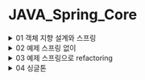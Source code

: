 # JAVA_Spring_Core

<details>
<summary>01 객체 지향 설계와 스프링 </summary>
<div markdown="1">

## 자바 진영의 추운 겨울과 스프링의 탄생

### EJB 
Enterprise Java Beans 자바 진영의 겨울 ..EJB를 주요 기술로써 개발할 때 여러가지 힘든 점이 많았다고 함

### Spring
EJB 컨테이너를 대체하며 현재의 표준 기술로 자리잡음

### Hibernate
EJB 엔티티빈 기술을 대체 하며 JPA 새로운 표준 정의
 

## 스프링이란??

### 스프링 프레임워크
핵심기술 : 스프링 DI 컨테이너, AOP, 이벤트 등등..

웹 기술 : 스프링 MVC, 스프링 WebFlux

데이터 접근 기술 : 트랜잭션, JDBC, ORM 지원, XML 지원

### 스프링 부트

스프링을 편리하게 사용할 수 있도록 지원, 최근에는 기본으로 사용

Tomcat 같은 웹 서버 내장, 별도의 웹 서버 설치하지 않아도 됨 

### 스프링의 핵심
스프링은 자바 언어 기반의 프레임워크, 자바 언어의 가장 큰 특징은 객체 지향 언어라는 점
스프링은 객체 지향 언어가 가진 강력한 특징을 살려내는 프레임 워크

## 좋은 객체지향 프로그래밍이란?

### 객체 지향 특징

- 추상화

추상화는 실제 세상을 객체화하는게 아니라 필요한 정보만을 중심으로 간소화 하는 것을 의미 
즉 객체들의 공통적인 속성과 기능을 중심으로 클래스를 만드는 것이 추상화의 예

- 캡슐화

추상화를 통해 객체를 정의 했다면, 객체에 필요한 데이터나 기능을 책임이 있는 객체에 그룹화 시켜주는 것을
캡슐화라고 한다. 응집성과 관련 

- 상속 

상위 클래스의 기능을 하위 클래스가 사용할 수 있는 개념. 중복되는 코드의 재사용성을 위한 개념

- 다형성

객체지향은 객체간 관계를 디자인하는 프로그래밍인데 다형성은 객체간 관계를 유연하게 해주는 특징을 말함
역할과 구현의 분리로 클라이언트는 구현 대상의 내부 구조를 몰라도 되며 내부 구조가 변경되어도 영향을 받지 않으며
대상의 역할(인터페이스)만 알면 된다는 점이 중요하다.

다형성의 본질은 인터페이스를 구현한 객체 인스턴스를 실행 시점에서 유연하게 변경할 수 있다는 점
'클라이언트를 변경하지 않고,' 서버의 구현 기능을 유연하게 변경할 수 있다.

### 스프링과 객체 지향

- 다형성이 가장 중요하다!

- 스프링은 다형성을 극대화해서 이용할 수 있게 도와준다.

- 스프링에서 이야기하는 제어의 역전(IOC), 의존관계 주입(DI)은 다형성을 활용해서 역할과 구현을 편리하게 다룰 수 있도록 지원한다.

- 스프링을 사용하면 마치 레고 블럭 조립하듯이 구현을 편리하게 변경할 수 있다.


## 좋은 객체지향 설계의 5가지 원칙(SOLID)

### SRP : 단일 책임 원칙 (single responsibility principle)
한 클래스는 하나의 책임만 가져야 한다. 하나의 책임이라는 것은 모호하지만
중요한 기준은 변경이다. 변경이 있을 때 파급 효과가 적으면 단일 책임 원칙을 잘 따른 것 

### OCP : 개방 폐쇄 원칙 (Open-Closed principle)
소프트웨어 요소는 확장에는 열려 있으나 변경에는 닫혀 있어야 한다.
다형성으로 구현체를 새로운 것으로 갈아끼는 것이 그 예. but 클라이언트 코드에서 구현 객체를 변경해야 한다면 이는 OCP 원칙을
잘 지키지 못한 예

```java
MemberRepository m = new MemoryMemberRepository(); //기존코드
MemberRepository m = new JdbcMemberReopsitory(); //변경 코드

```
이러한 문제는 어떻게 해결? -> 객체를 생성하고 연관관계를 맺어주는 별도의 조립, 설정자 필요. 스프링은 이러한 객체지향 특징을 지켜주기위해 여러가지 기능 제공

### LSP : 리스코프 치환 원칙 (Liskov substitution principle)

프로그램의 객체는 프로그램의 정확성을 깨뜨리지 않으면서 하위 타입의 인스턴스로 바꿀 수 있어야 한다.
즉 다형성에서 하위 클래스는 인터페이스 규약을 다 지켜야 한다는 것
인터페이스가 구현된 구현체는 규약내에서 신뢰성있는 수행을 해야 한다.

### ISP : 인터페이스 분리 원칙 (Interface segregation principle)

특정 클라이언트를 위한 인터페이스 여러개가 범용 인터페이스 하나보다 낫다.

자동차 인터페이스를 -> 운전 인터페이스, 정비 인터페이스로 분리하면 인터페이스가 명확해지고 대체 가능성이 높아진다.

### DIP : 의존관계 역전 원칙 (Dependency inversion principle)

프로그래머는 추상화에 의존해야지 구체화에 의존하면 안된다. 의존성 주입은 이 원칙을 따르는 방법 중 하나이다

쉽게 이야기해서 구현 클래스에 의존하지 말고 인터페이스에 의존하라는 뜻 구현체에 의존하게 되면 변경이 아주 까다로워 짐 

## 객체 지향 설계와 스프링

스프링은 다음 기술로 다형성 + OCP,DIP를 가능하게 지원한다

- DI
- DI 컨테이너 제공

클라이언트 코드의 변경 없이 기능 확장 가능하게 함 즉 쉽게 부품을 교체하듯이 개발 가능하게 함 



</div>
</details>


<details>
<summary>02 예제 스프링 없이</summary>
<div markdown="1">

## 비즈니스 요구사항
- 회원 가입, 조회
- 회원의 등급은 일반, VIP 두가지
- 자체 DB but 바꿀수도 있음
- 상품 주문할 수 있고 VIP에게는 할인 정책 적용
- 어떤 할인정책을 사용할지 미지수 

## 순수 자바코드의 개발 
MemberService, MemberRepository, OrderService를 인터페이스로 
만들어 다형성을 이용해 변경이 용이하도록 설정함.

다만 DIP와 OCP를 위배하는 부분이 있음 어디에?
```java
 private final MemberRepository memberRepository = new MemoryMemberRepository();
    //private final DiscountPolicy discountPolicy = new FixDiscountPolicy();
    //private final DiscountPolicy discountPolicy = new RateDiscountPolicy();
    //수정하는 과정에서 DIP와 OCP 위반 이거를 어떻게 해결할 수 있을까?

    //인터페이스만 의존하도록 설정했다. but 당연히 구현체가 없으니 널포인트익셉션 발생
    private DiscountPolicy discountPolicy;
    //해결하기 위해 누군가 구현 객체를 꽂아주어야 한다.
```
추상화와 구현체 모두에게 의존한다는 점에서 DIP 위반.

앱의 확장을 위해서 클라이언트 코드를 변경해야 한다는 점에서 OCP위반.


그렇다고 인터페이스에만 의존하도록 설정하면 당연하게도 구현체가 없으니 예외 발생.


해결하기 위해서는 누군가 구현 객체를 설정해주어야 한다. 

## 관심사의 분리

구현체가 다른 인터페이스의 구현체 까지 신경쓴다?

이것은 마치 배우가 직접 다른 배우를 캐스팅하는 셈 다양한 책임을 가지게 된다.

- 관심사를 분리하자
디카프리오는 어떤 여자 주인공이 선택되더라도 똑같이 공연할 수 있어야 한다.
- 공연 기획자가 필요하다
AppConfig 등장 : 구현 객체를 생성하고 연결하는 책임을 가지는 별도의 설정 클래스. 얘가 객체를 생성하고 주입해야 의미가 있는 것. 생성자를 통해 주입한다. 
- MemberServiceImpl은 이제부터 의존관계에 대한 고민은 외부에 맡기고 실행에만 집중하면 된다! -> 관심사의 분리 DIP 성공적 추상에만 의존하도록 했다.

## AppConfig는 구성영역, OrderService등의 클래스는 사용영역

- 관심사의 분리를 통한 의존성 주입의 핵심은 사용영역의 변화가 전혀 일어나지 않는다는 것 
- 구성영역은 당연하게도 변경이 일어남 공연 기획자는 공연에 대한 모든 정보를 알고 있음 

## 좋은 객체 지향 설계의 5가지 원칙의 적용

이 중 세가지가 잘 적용 되었는지 확인해보자

### SRP 단일 책임 원칙
- 한 클래스는 하나의 책임만 가져야 한다.
- 클라이언트 객체가 직접 구현 객체를 생성하고 연결하고 실행하는 다양한 책임을 가지고 있었음 
- 관심사의 분리를 통해서 SRP를 지켜냄 
### DIP 의존관계 역전 원칙 
- 프로그래머는 추상화에 의존해야지 구체화에 의존하면 안된다.
- 의존성 주입은 이 원칙을 따르는 방법 중 하나이다. 
- 새로운 할인 정책을 개발하고 적용하려고 하니 클라이언트 코드도 함께 변경해야 했다. 구현 클래스와 추상 클래스 모두에게 의존했었기 때문
- 그래서 추상화에만 의존하도록 설정했지만 인터페이스만으로는 할 수 있는게 없음 객체를 주입하고 구현체를 정해주는 AppConfig가 필요 의존관계를 주입 하도록 해서 DIP원칙도 깨지지 않도록 함 
### OCP 
- 소프트웨어 요소는 확장에는 열려 있으나 변경에는 닫혀 있어야 한다.
- 소프트 웨어 요소를 새롭게 확장하더라도 사용 영역의 변경은 닫혀있다.
- 다형성과 AppConfig를 통한 관심사의 분리로 가능한 것 

## 본격 스프링의 도입 

### IoC
- 기존 프로그램은 클라이언트 구현 객체가 스스로 필요한 서버 구현 객체를 생성하고 연결하고 실행했다. 즉 구현 객체가 프로그램의 제어 흐름을 스스로 조종했다. 이는 개발자 입장에서 자연스러운 흐름
- 반면에 AppConfig가 등장한 이후에 구현 객체는 자신의 로직을 실행하는 역할만 담당한다. 프로그램의 제어 흐름은 이제 AppConfig가 가져간다. 어떤 구현객체들이 인터페이스으 구현체로 사용될 지 AppConfig가 결정한다는 뜻 
- OrderServiceImpl은 구현체가 뭔지도 모른체 묵묵히 자신의 로직을 실행할 뿐 
- 이렇듯 프로그램의 제어 흐름을 직접 제어하는 것이 아니라 관리하는 것을 제어의 역전이라고 한다.

### 프레임워크 vs 라이브러리
- 프레임워크가 내가 작성한 코드를 제어하고, 대신 실행하면 그것은 프레임워크(JUnit)
- JUnit에서는 실행하기 전에는 beforeEach를 돌린다와 같은 라이프사이클이 있고 정해진 라이프사이클에 따라 나의 코드가 콜백식으로 사용된다. 
- 제어권이 프레임워크에 있음
- 반면에 내가 작성한 코드가 직접 제어의 흐름을 담당한다면 그것은 프레임워크가 아니라 라이브러리다.
### DI
- OrderServiceImpl은 DiscountPolicy 인터페이스에 의존한다. 실제 어떤 구현 객체가 사용될 지 모른다!
- 의존관계는 정적인 클래스 의존관계와, 실행 시점에 결정되는 동적인 객체 의존 관계를 분리해서 생각해야 한다.

### 정적인 클래스 의존관계 
- 클래스가 사용하는 import 코드만 보고 의존관계를 쉽게 판단할 수 있다. 정적인 의존관계는 애플리케이션을 실행하지 않아도 분석할 수 있음.
- but 이러한 클래스 의존관계만으로는 실제 어떤 객체가 OrderServiceImpl에 주입 될지 알 수 없다.

### 동적인 객체 인스턴스 의존 관계
- 애플리케이션 실행시점에 실제 생성된 객체 인스턴스의 참조가 연결된 의존 관계다
- 애플리케이션 실행 시점에 외부에서 실제 구현 객체를 생성하고 클라이언트에 전달해서 클라이언트와 서버의 실제 의존관계가 연결 되는 것을 의존관계 주입이라고 함
- 의존관계 주입을 사용하면 클라이언트 코드를 변경하지 않고, 클라이언트가 호출하는 대상의 타입 인스턴스 변경가능
- 의존관계 주입을 사용하면 정적인 클래스 의존관계를 변경하지 않고 동적인 객체 인스턴스 의존관계를 쉽게 변경가능

### IoC 컨테이너, DI Container
- AppConfig 처럼 객체를 생성하고 관리하면서 의존관계를 연결해 주는 것을 IoC컨테이너 또는 DI컨테이너라고 한다.
- 또는 어셈블러(조립자), 오브젝트 팩토리 등으로 불리기도 함

</div>
</details>

<details>
<summary>03 예제 스프링으로 refactoring</summary>
<div markdown="1">

## 스프링으로 전환하기

### AppConfig 스프링으로 변경

- @Configuration 과 @Bean을 통해서
```java
@Configuration
public class AppConfig {

    @Bean
    private MemberRepository memberRepository() {
        return new MemoryMemberRepository();
    }

    @Bean
    public MemberService memberService() {
        return new MemberServiceImpl(new MemoryMemberRepository());
    }

    @Bean
    public OrderService orderService() {
        return new OrderServiceImpl(memberRepository(), discountPolicy());
    }

    @Bean
    public DiscountPolicy discountPolicy() {
        return new RateDiscountPolicy(); //여기만 갈아끼면 정률 할인정책으로!
    }
}

```

### ApplicationContext
- 스프링을 모든 게 ApplicationContext로 부터 시작한다. 얘가 Bean객체를 관리함  
```java
ApplicationContext applicationContext = new AnnotationConfigApplicationContext(AppConfig.class); //어노테이션 기반 config
```
- 이 코드는 AppConfig에 있는 정보를 바탕으로 Bean 등록하고 객체를 관리하도록 하는 코드 

### 스프링 컨테이너

- ApplicationContext를 스프링 컨테이너라 한다.
- 기존에는 개발자가 AppConfig를 사용해서 직접 객체를 생성하고 DI를 했지만 이제부터는 스프링 컨테이너를 통해서 사용한다.
- 스프링 컨테이너는 @Configuration이 붙은 AppConfig를 설정 정보로 사용한다. 여기서 @Bean이라 적힌 메서드를 모두 호출해서 반환된 객체를 스프링 컨테이너에 등록한다.
- 이렇게 스프링 컨테이너에 등록된 객체를 스프링 빈이라 한다.



- 스프링 빈은 @Bean이 붙은 메서드의 명을 스프링 빈의 이름으로 사용한다 
- 이전에는 개발자가 필요한 객체를 AppConfig를 사용해서 직접 조회했지만 이제부터는 스프링 컨테이너를 통해서 필요한 스프링 빈을 찾아야 한다. 
- ac.getBean()메소드로 가능 
- 스프링 컨테이너를 사용하면 어떤 장점이 있을까?
- 지금까지는 아 다형성만으로 안되는 구나 SRP OCP DIP를 지키기 위해 AppConfig가 필요하구나 근데 이걸 Spring Bean으로 할 수 있네 요정도를 배웠고 이후에는 이걸 사용함으로써 얻을 수 있는 장점을 공부하게 될 것  

### 스프링 컨테이너 생성
- ApplicationContext를 스프링 컨테이너라 한다. 
- ApplicationContext는 인터페이스이다. 구현체는 애노테이션 방식, XML방식 등등..
- 스프링 컨테이너는 XML을 기반으로 만들 수 있고 애노테이션 기반의 자바 설정 클래스로 만들 수 있다. XML은 잘 쓰이지 않는 기술
- 우리가 했던 방식이 애노테이션 기반의 자바 설정 클래스로 스프링 컨테이너를 만든 것이다.
- 스프링 컨테이너를 생성하면 스프링 컨테이너 안의 스프링 빈 저장소에는 빈 이름을 키로 빈 객체를 밸류로 담고 있는 테이블이 존재.
- 스프링 컨테이너는 AppConfig.class를 보고 객체를 빈으로 할당 
- 요약 : 스프링 컨테이너를 생성하고 설정 정보를 참고해서 스프링 빈 등록 의존관계도 설정한다
- 참고 : 스프링은 빈을 생성하고 의존관계를 주입하는 단계가 나누어져 있다. 그런데 이렇게 자바 코드로 스프링 빈을 등록하면 생성자를 호출하면서 의존관계 주입도 한번에 처리된다. 자세한 내용은 의존관계 자동 주입에서..

### 컨테이너에 등록된 모든 빈 조회
- 모든 빈 출력하기 
- ac.getBeanDefinitionNames(); 스프링에 등록된 모든 빈 이름을 조회한다. 배열로 반환
- ac.getBean(); 빈 이름으로 빈 객체(인스턴스)를 조회한다.
- 애플리케이션 빈 출력하기
- 스프링이 내부에서 사용하는 빈은 제외하고 내가 등록한 빈만 출력할 수 있게 하자
- 스프링이 내부에서 사용하는 빈은 getRole()로 구분할 수 있다. 
- ROLE_APPLICATION : 일반적으로 사용자가 정의한 빈
- ROLE_INFRASTRUCTURE : 스프링이 내부에서 사용하는 빈 

### 스프링 빈 조회 - 상속관계
- 부모타입으로 조회하면 자식 타입도 함께 조회한다.
- 그래서 모든 자바 객체의 최고 부모인 Object타입으로 조회하면 모든 스프링 빈을 조회한다. 


### BeanFactory와 ApplicationContext

![img.png](img.png)

- BeanFactory
  - 스프링 컨테이너의 최상위 인터페이스
  - 스프링 빈을 관리하고 조회하는 역할 담당
  - 지금까지 우리가 사용했던 대부분의 기능은 (getBean과 같은..) BeanFactory가 제공하는 기능

- ApplicationContext
    - BeanFactory의 기능을 모두 상속 받아서 제공한다.
    - 빈을 관리하고 검색하는 기능을 빈팩토리가 제공해주는데 두르이 차이는 부가기능의 차이이다.
    - 애플리케이션 콘텍스트에 더 많은 부가기능이 있다는 뜻 

- ApplicationContext가 제공하는 여러 부가기능
    - 메세지 소스를 활용한 국제화 기능
      - 한국에서 들어오면 한국어, 영어권에서 들어오면 영어
    - 환경변수
      - 로컬, 개발, 운영등을 구분해서 처리
    - 애플리케이션 이벤트
      - 이벤트를 발행하고 구독하는 모델을 편리하게 지원
    - 편리한 리소스 조회
      - 파일 클래스패스, 외부 등에서 리소스를 편리하게 조회

![img_1.png](img_1.png)

### 다양한 설정 형식 지원

- 스프링 컨테이너는 다양한 형식의 설정 정보를 받아드릴 수 있게 유연하게 설계되어 있다.
  - 자바 코드, XML, Groovy 등등.. 

![img_2.png](img_2.png)

### 스프링 빈 설정 메타 정보 - BeanDefinition

- 스프링은 어떻게 이런 다양한 설정 형식을 지원하는가? 그 중심에는 BeanDefenition이라는 추상화가 있다.
- 쉽게 이야기해서 역할과 구현을 개념적으로 나눈 것 
  - XML을 읽어서 BeanDefinition을 만든다.
  - 자바 코드를 읽어서 BeanDefinition을 만든다.
  - 스프링 컨테이너는 자바 코드인지 XML인지 몰라도 된다. 오직 BeanDefinition만 알면 된다. 
- BeanDefinition을 빈 설정 메타 정보라 한다.
- @Bean, <bean>당 각각 하나씩 메타정보가 생성된다. 
    
</div>
</details>

<details>
<summary>04 싱글톤 </summary>
<div markdown="1">

## 싱글톤의 필요성
- 우리가 만들었던 스프링 없는 순수한 DI 컨테이너인 AppConfig는 요청을 할 때 마다 객체를 새로 생성한다.
- 고객 트래픽이 초당 100이 나오면 100개 객체가 생성되고 소멸된다. -> 메모리 낭비가 심함
- 해결 방안은 해당 객체가 딱 1개만 생성되고, 공유하도록 설계하면 된다. -> <U>**싱글톤 패턴***</U>

</div>
</details>